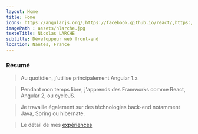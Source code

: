 ```yaml
---
layout: Home
title: Home
icons: https://angularjs.org/,https://facebook.github.io/react/,https://www.nodejs.org/static/favicon.png,https://www.npmjs.com,https://webpack.github.io/assets/favicon.png
imagePath : assets/nlarche.jpg
texteTitle: Nicolas LARCHE
subtitle: Développeur web front-end
location: Nantes, France
---
```


### Résumé

> Au quotidien, j'utilise principalement Angular 1.x.

> Pendant mon temps libre, j'apprends des Framworks comme React, Angular 2, ou cycleJS.

> Je travaille également sur des téchnologies back-end notamment Java, Spring ou hibernate.

> Le détail de mes [expériences](fr/experience)